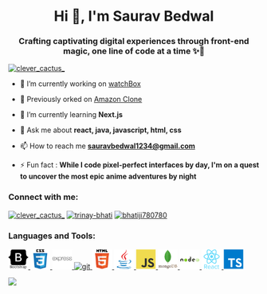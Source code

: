<h1 align="center">Hi 👋, I'm Saurav Bedwal</h1>
<h3 align="center">Crafting captivating digital experiences through front-end magic, one line of code at a time ✨🚀</h3>

<p align="left"> <a href="https://twitter.com/clever_cactus_" target="blank"><img src="https://img.shields.io/twitter/follow/clever_cactus_?logo=twitter&style=for-the-badge" alt="clever_cactus_" /></a> </p>

- 🔭 I’m currently working on [watchBox](https://watchbox-ott-tv.netlify.app/)

- 🛒 Previously orked on [Amazon Clone](http://amazon-clone-saurav.netlify.app/)

- 🌱 I’m currently learning **Next.js**

- 💬 Ask me about **react, java, javascript, html, css**

- 📫 How to reach me **sauravbedwal1234@gmail.com**

- ⚡ Fun fact : **While I code pixel-perfect interfaces by day, I'm on a quest to uncover the most epic anime adventures by night**

<h3 align="left">Connect with me:</h3>
<p align="left">
<a href="https://twitter.com/clever_cactus_" target="blank"><img align="center" src="https://raw.githubusercontent.com/rahuldkjain/github-profile-readme-generator/master/src/images/icons/Social/twitter.svg" alt="clever_cactus_" height="30" width="40" /></a>
<a href="https://linkedin.com/in/trinay-bhati" target="blank"><img align="center" src="https://raw.githubusercontent.com/rahuldkjain/github-profile-readme-generator/master/src/images/icons/Social/linked-in-alt.svg" alt="trinay-bhati" height="30" width="40" /></a>
<a href="https://www.leetcode.com/bhatiji780780" target="blank"><img align="center" src="https://raw.githubusercontent.com/rahuldkjain/github-profile-readme-generator/master/src/images/icons/Social/leet-code.svg" alt="bhatiji780780" height="30" width="40" /></a>
</p>

<h3 align="left">Languages and Tools:</h3>
<p align="left"> <a href="https://getbootstrap.com" target="_blank" rel="noreferrer"> <img src="https://raw.githubusercontent.com/devicons/devicon/master/icons/bootstrap/bootstrap-plain-wordmark.svg" alt="bootstrap" width="40" height="40"/> </a> <a href="https://www.w3schools.com/css/" target="_blank" rel="noreferrer"> <img src="https://raw.githubusercontent.com/devicons/devicon/master/icons/css3/css3-original-wordmark.svg" alt="css3" width="40" height="40"/> </a> <a href="https://expressjs.com" target="_blank" rel="noreferrer"> <img src="https://raw.githubusercontent.com/devicons/devicon/master/icons/express/express-original-wordmark.svg" alt="express" width="40" height="40"/> </a> <a href="https://git-scm.com/" target="_blank" rel="noreferrer"> <img src="https://www.vectorlogo.zone/logos/git-scm/git-scm-icon.svg" alt="git" width="40" height="40"/> </a> <a href="https://www.w3.org/html/" target="_blank" rel="noreferrer"> <img src="https://raw.githubusercontent.com/devicons/devicon/master/icons/html5/html5-original-wordmark.svg" alt="html5" width="40" height="40"/> </a> <a href="https://www.java.com" target="_blank" rel="noreferrer"> <img src="https://raw.githubusercontent.com/devicons/devicon/master/icons/java/java-original.svg" alt="java" width="40" height="40"/> </a> <a href="https://developer.mozilla.org/en-US/docs/Web/JavaScript" target="_blank" rel="noreferrer"> <img src="https://raw.githubusercontent.com/devicons/devicon/master/icons/javascript/javascript-original.svg" alt="javascript" width="40" height="40"/> </a> <a href="https://www.mongodb.com/" target="_blank" rel="noreferrer"> <img src="https://raw.githubusercontent.com/devicons/devicon/master/icons/mongodb/mongodb-original-wordmark.svg" alt="mongodb" width="40" height="40"/> </a> <a href="https://nodejs.org" target="_blank" rel="noreferrer"> <img src="https://raw.githubusercontent.com/devicons/devicon/master/icons/nodejs/nodejs-original-wordmark.svg" alt="nodejs" width="40" height="40"/> </a> <a href="https://reactjs.org/" target="_blank" rel="noreferrer"> <img src="https://raw.githubusercontent.com/devicons/devicon/master/icons/react/react-original-wordmark.svg" alt="react" width="40" height="40"/> </a> <a href="https://www.typescriptlang.org/" target="_blank" rel="noreferrer"> <img src="https://raw.githubusercontent.com/devicons/devicon/master/icons/typescript/typescript-original.svg" alt="typescript" width="40" height="40"/> </a> </p>


![](https://github-readme-streak-stats.herokuapp.com/?user=TrinayBhati&theme=darcula&hide_border=true)<br/>
